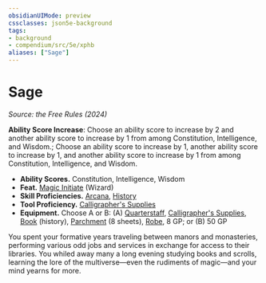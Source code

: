```yaml
---
obsidianUIMode: preview
cssclasses: json5e-background
tags:
- background
- compendium/src/5e/xphb
aliases: ["Sage"]
---
```

# Sage
*Source: the Free Rules (2024)*  

**Ability Score Increase**: Choose an ability score to increase by 2 and another ability score to increase by 1 from among Constitution, Intelligence, and Wisdom.; Choose an ability score to increase by 1, another ability score to increase by 1, and another ability score to increase by 1 from among Constitution, Intelligence, and Wisdom.

- **Ability Scores.** Constitution, Intelligence, Wisdom  
- **Feat.** [Magic Initiate](compendium/feats/magic-initiate-xphb.md) (Wizard)  
- **Skill Proficiencies.** [Arcana](rules/skills.md#Arcana), [History](rules/skills.md#History)  
- **Tool Proficiency.** [Calligrapher's Supplies](compendium/items/calligraphers-supplies-xphb.md)  
- **Equipment.** Choose A or B: (A) [Quarterstaff](compendium/items/quarterstaff-xphb.md), [Calligrapher's Supplies](compendium/items/calligraphers-supplies-xphb.md), [Book](compendium/items/book-xphb.md) (history), [Parchment](compendium/items/parchment-xphb.md) (8 sheets), [Robe](compendium/items/robe-xphb.md), 8 GP; or (B) 50 GP  

You spent your formative years traveling between manors and monasteries, performing various odd jobs and services in exchange for access to their libraries. You whiled away many a long evening studying books and scrolls, learning the lore of the multiverse—even the rudiments of magic—and your mind yearns for more.